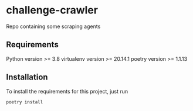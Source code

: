 # challenge-crawler
Repo containing some scraping agents


## Requirements
Python version >= 3.8
virtualenv version >= 20.14.1
poetry version >= 1.1.13


## Installation
To install the requirements for this project, just run 

` poetry install `
